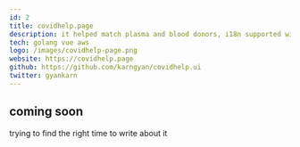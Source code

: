 ```yaml
---
id: 2
title: covidhelp.page
description: it helped match plasma and blood donors, i18n supported with 5 indian languages. also had a vaccine notifier built in
tech: golang vue aws
logo: /images/covidhelp-page.png
website: https://covidhelp.page
github: https://github.com/karngyan/covidhelp.ui
twitter: gyankarn
---
```


## coming soon

trying to find the right time to write about it
